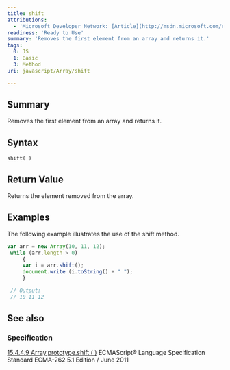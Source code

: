 ```yaml
---
title: shift
attributions:
  - 'Microsoft Developer Network: [Article](http://msdn.microsoft.com/en-us/library/ie/9e7b4w20(v=vs.94).aspx)'
readiness: 'Ready to Use'
summary: 'Removes the first element from an array and returns it.'
tags:
  0: JS
  1: Basic
  3: Method
uri: javascript/Array/shift

---
```

## Summary

Removes the first element from an array and returns it.

## Syntax

    shift( )

## Return Value

Returns the element removed from the array.

## Examples

The following example illustrates the use of the shift method.

``` js
var arr = new Array(10, 11, 12);
 while (arr.length > 0)
     {
     var i = arr.shift();
     document.write (i.toString() + " ");
     }

 // Output:
 // 10 11 12
```

## See also

### Specification

[15.4.4.9 Array.prototype.shift ( )](http://www.ecma-international.org/ecma-262/5.1/#sec-15.4.4.9) ECMAScript® Language Specification Standard ECMA-262 5.1 Edition / June 2011

